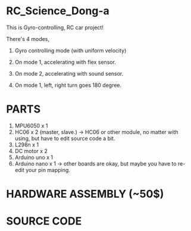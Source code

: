 # RC_Science_Dong-a


This is Gyro-controlling, RC car project!


There's 4 modes,

1. Gyro controlling mode (with uniform velocity)

2. On mode 1, accelerating with flex sensor.

3. On mode 2, accelerating with sound sensor.

4. On mode 1, left, right turn goes 180 degree.




PARTS
=====================================

1. MPU6050 x 1
2. HC06 x 2 (master, slave.)
        -> HC06 or other module, no matter with using, but have to edit source code a bit.
3. L298n x 1
4. DC motor x 2
5. Arduino uno x 1
6. Arduino nano x 1
        -> other boards are okay, but maybe you have to re-edit your pin mapping.





HARDWARE ASSEMBLY (~50$)
=====================================



SOURCE CODE
=====================================

